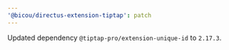 ```yaml
---
'@bicou/directus-extension-tiptap': patch
---
```


Updated dependency `@tiptap-pro/extension-unique-id` to `2.17.3`.
